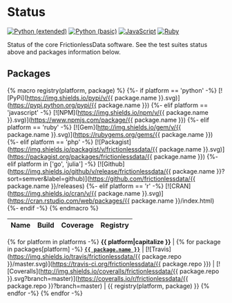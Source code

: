 # Status

[![Python (extended)](https://img.shields.io/travis/frictionlessdata/testsuite-extended/master.svg?label=Python%20(extended))](https://travis-ci.org/frictionlessdata/testsuite-basic)
[![Python (basic)](https://img.shields.io/travis/frictionlessdata/testsuite-basic/python.svg?label=Python%20(basic))](https://travis-ci.org/frictionlessdata/testsuite-basic/branches)
[![JavaScript](https://img.shields.io/travis/frictionlessdata/testsuite-basic/javascript.svg?label=JavaScript)](https://travis-ci.org/frictionlessdata/testsuite-basic/branches)
[![Ruby](https://img.shields.io/travis/frictionlessdata/testsuite-basic/ruby.svg?label=Ruby)](https://travis-ci.org/frictionlessdata/testsuite-basic/branches)

Status of the core FrictionlessData software. See the test suites status above and packages information below.

## Packages

{% macro registry(platform, package) %}
{%- if platform == 'python' -%}
  [![PyPi](https://img.shields.io/pypi/v/{{ package.name }}.svg)](https://pypi.python.org/pypi/{{ package.name }})
{%- elif platform == 'javascript' -%}
  [![NPM](https://img.shields.io/npm/v/{{ package.name }}.svg)](https://www.npmjs.com/package/{{ package.name }})
{%- elif platform == 'ruby' -%}
  [![Gem](http://img.shields.io/gem/v/{{ package.name }}.svg)](https://rubygems.org/gems/{{ package.name }})
{%- elif platform == 'php' -%}
  [![Packagist](https://img.shields.io/packagist/v/frictionlessdata/{{ package.name }}.svg)](https://packagist.org/packages/frictionlessdata/{{ package.name }})
{%- elif platform in ['go', 'julia'] -%}
  [![Github](https://img.shields.io/github/v/release/frictionlessdata/{{ package.name }}?sort=semver&label=github)](https://github.com/frictionlessdata/{{ package.name }}/releases)
{%- elif platform == 'r' -%}
  [![CRAN](https://img.shields.io/cran/v/{{ package.name }}.svg)](https://cran.rstudio.com/web/packages/{{ package.name }}/index.html)
{%- endif -%}
{% endmacro %}

Name  | Build | Coverage | Registry
----- | ----- | -------- | --------
{% for platform in platforms -%}
**{{ platform|capitalize }}** |
{% for package in packages[platform] -%}
**<a href="https://github.com/frictionlessdata/{{ package.repo }}">`{{ package.name }}`</a>** | [![Travis](https://img.shields.io/travis/frictionlessdata/{{ package.repo }}/master.svg)](https://travis-ci.org/frictionlessdata/{{ package.repo }}) | [![Coveralls](http://img.shields.io/coveralls/frictionlessdata/{{ package.repo }}.svg?branch=master)](https://coveralls.io/r/frictionlessdata/{{ package.repo }}?branch=master) | {{ registry(platform, package) }}
{% endfor -%}
{% endfor -%}
